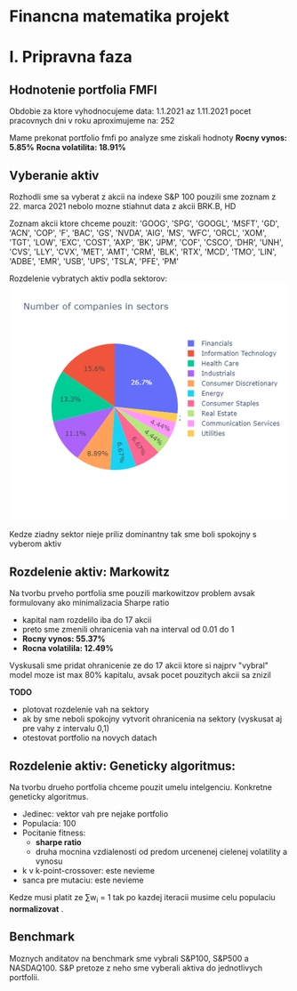 # Financna matematika projekt

# I. Pripravna faza

## Hodnotenie portfolia FMFI

Obdobie za ktore vyhodnocujeme data: 1.1.2021 az 1.11.2021
pocet pracovnych dni v roku aproximujeme na: 252

Mame prekonat portfolio fmfi
po analyze sme ziskali hodnoty
**Rocny vynos: 5.85%** 
**Rocna volatilita: 18.91%**

## Vyberanie aktiv

Rozhodli sme sa vyberat z akcii na indexe S&P 100
pouzili sme zoznam z  22. marca 2021
nebolo mozne stiahnut data z akcii BRK.B, HD

Zoznam akcii ktore chceme pouzit: 'GOOG', 'SPG', 'GOOGL', 'MSFT', 'GD', 'ACN', 'COP', 'F', 'BAC', 'GS',
       'NVDA', 'AIG', 'MS', 'WFC', 'ORCL', 'XOM', 'TGT', 'LOW', 'EXC', 'COST',
       'AXP', 'BK', 'JPM', 'COF', 'CSCO', 'DHR', 'UNH', 'CVS', 'LLY', 'CVX',
       'MET', 'AMT', 'CRM', 'BLK', 'RTX', 'MCD', 'TMO', 'LIN', 'ADBE', 'EMR',
       'USB', 'UPS', 'TSLA', 'PFE', 'PM'

Rozdelenie vybratych aktiv podla sektorov:
![alt text](plots/stocks_per_sector.png "rozdelenie aktiv")

Kedze ziadny sektor nieje priliz dominantny tak sme boli spokojny s vyberom aktiv

## Rozdelenie aktiv: Markowitz

Na tvorbu prveho portfolia sme pouzili markowitzov problem avsak formulovany ako minimalizacia Sharpe ratio
* kapital nam rozdelilo iba do 17 akcii
* preto sme zmenili ohranicenia vah na interval od 0.01 do 1
* **Rocny vynos: 55.37%**
* **Rocna volatilila: 12.49%** 

Vyskusali sme pridat ohranicenie ze do 17 akcii ktore si najprv "vybral" model moze ist max 80% kapitalu, avsak pocet pouzitych akcii sa znizil 

**TODO**
* plotovat rozdelenie vah na sektory
* ak by sme neboli spokojny vytvorit ohranicenia na sektory (vyskusat aj pre vahy z intervalu 0,1)
* otestovat portfolio na novych datach

## Rozdelenie aktiv: Geneticky algoritmus:

Na tvorbu drueho portfolia chceme pouzit umelu intelgenciu. Konkretne geneticky algoritmus.

* Jedinec: vektor vah pre nejake portfolio
* Populacia: 100
* Pocitanie fitness: 
    * **sharpe ratio**
    * druha mocnina vzdialenosti od predom urcenenej cielenej volatility a vynosu
* k v k-point-crossover: este nevieme
* sanca pre mutaciu: este nevieme

Kedze musi platit ze &sum;w<sub>i</sub> = 1 tak po kazdej iteracii musime celu populaciu **normalizovat** .

## Benchmark

Moznych anditatov na benchmark sme vybrali S&P100, S&P500 a NASDAQ100. S&P pretoze z neho sme vyberali aktiva do jednotlivych portfolii.
